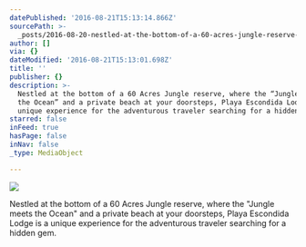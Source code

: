 ```yaml
---
datePublished: '2016-08-21T15:13:14.866Z'
sourcePath: >-
  _posts/2016-08-20-nestled-at-the-bottom-of-a-60-acres-jungle-reserve-where-th.md
author: []
via: {}
dateModified: '2016-08-21T15:13:01.698Z'
title: ''
publisher: {}
description: >-
  Nestled at the bottom of a 60 Acres Jungle reserve, where the “Jungle meets
  the Ocean” and a private beach at your doorsteps, Playa Escondida Lodge is a
  unique experience for the adventurous traveler searching for a hidden gem.
starred: false
inFeed: true
hasPage: false
inNav: false
_type: MediaObject

---
```

![](https://the-grid-user-content.s3-us-west-2.amazonaws.com/c0017117-4747-4c93-ad70-1bfcde96bfe5.jpg)

Nestled at the bottom of a 60 Acres Jungle reserve, where the "Jungle meets the Ocean" and a private beach at your doorsteps, Playa Escondida Lodge is a unique experience for the adventurous traveler searching for a hidden gem.